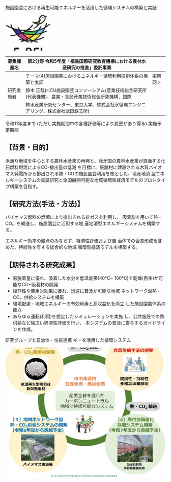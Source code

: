 施設園芸における再生可能エネルギーを活用した循環システムの構築と実証

![](_page_0_Picture_1.jpeg)

| 募集課題名 | 第2分野 令和5年度「福島国際研究教育機構における農林水産研究の推進」委託事業 |  |
| --- | --- | --- |
|  | テーマ(4)施設園芸におけるエネルギー循環利用技術体系の構築と実証 | 招聘网 > |
| 研究実施者 | 鈴木 正哉(HCU施設園芸コンソーシアム(産業技術総合研究所(代表機関)、農業・食品産業技術総合研究機構、国際 |  |
|  | 林水産業研究センター、東京大学、株式会社水循環エンジニアリング、株式会社武田鉄工所) |  |

令和11年度まで (ただし実施期間中の各種評価等により変更があり得る) 実施予定期間

## 【背景・目的】

浜通り地域を中心とする農林水産業の再興と、我が国の農林水産業が直面する化石燃料燃焼によるCO-排出量の低減 を目標に、飯舘村に建設される木質バイオマス発電所から排出される熱・COの施設園芸利用を核とした、地産地消 型エネルギーシステムの実証研究と全国展開可能な地域循環型経済モデルのプロトタイプ構築を目指す。

## 【研究方法(手法・方法)】

バイオマス燃料の燃焼により排出される排ガスを利用し、 吸着剤を用いて熱・CO。を輸送し、施設園芸に活用する地 産地消型エネルギーシステムを構築する。

エネルギー効率の観点のみならず、経済性評価および自 治体での合意形成を含めた、持続性を有する総合的な地域 循環型経済モデルを構築する。

## 【期待される研究成果】

- 吸脱着量に優れ、吸着した水分を低温度帯(40℃~ 100℃)で乾燥(再生)が可能なCO~吸着材の開発
- 操作性や費用対効果に優れ、迅速に普及が可能な地域 ネットワーク型熱・CO。供給システムを構築
- 環境配慮・地域エネルギーの有効利用と高収益化を両立 した施設園芸体系の確立
- あらゆる運転(利用)を想定したシミュレーションを実施 し、公共施設での熱供給など幅広い経済性評価を行い、 本システムの普及に寄与するガイドラインを作成。

研究グループと自治体・住民連携 ギーを活用した循環システム

![](_page_0_Figure_15.jpeg)

